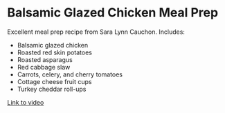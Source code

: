 # Balsamic Glazed Chicken Meal Prep

Excellent meal prep recipe from Sara Lynn Cauchon. Includes:

- Balsamic glazed chicken
- Roasted red skin potatoes
- Roasted asparagus
- Red cabbage slaw
- Carrots, celery, and cherry tomatoes
- Cottage cheese fruit cups
- Turkey cheddar roll-ups

[Link to video](https://www.youtube.com/watch?v=f9xqrATwlQ0&list=FLIPFHBKUtum08oVPZ9xi71A&index=37&t=61s)